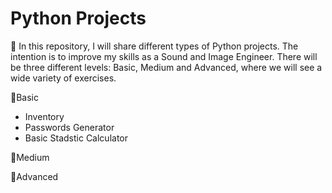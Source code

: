 # Python Projects
📌 In this repository, I will share different types of Python projects. The intention is to improve my skills as a 
Sound and Image Engineer. There will be three different levels: Basic, Medium and Advanced, where
we will see a wide variety of exercises.

📂Basic
  - Inventory
  - Passwords Generator
  - Basic Stadstic Calculator

📂Medium

📂Advanced
